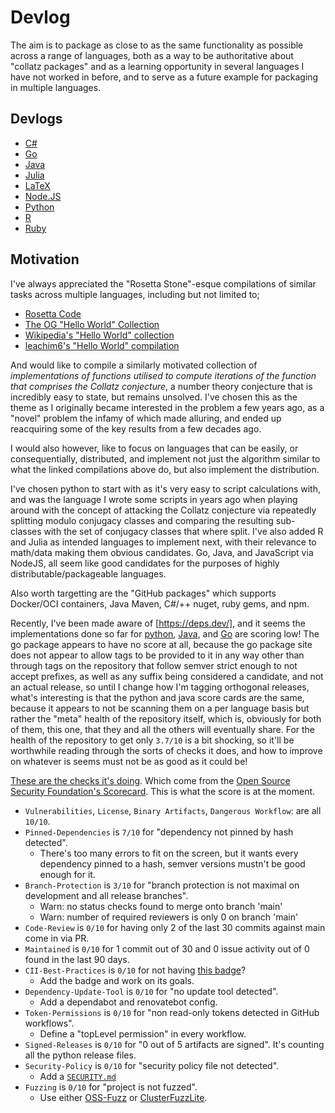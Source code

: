 # Devlog
The aim is to package as close to as the same functionality as possible across a range of languages, both as a way to be authoritative about "collatz packages" and as a learning opportunity in several languages I have not worked in before, and to serve as a future example for packaging in multiple languages.
## Devlogs
* [C#](https://github.com/Skenvy/Collatz/blob/main/C#/devlog.md)
* [Go](https://github.com/Skenvy/Collatz/blob/main/go/devlog.md)
* [Java](https://github.com/Skenvy/Collatz/blob/main/java/devlog.md)
* [Julia](https://github.com/Skenvy/Collatz/blob/main/julia/devlog.md)
* [LaTeX](https://github.com/Skenvy/Collatz/blob/main/LaTeX/devlog.md)
* [Node.JS](https://github.com/Skenvy/Collatz/blob/main/node.js/devlog.md)
* [Python](https://github.com/Skenvy/Collatz/blob/main/python/devlog.md)
* [R](https://github.com/Skenvy/Collatz/blob/main/R/devlog.md)
* [Ruby](https://github.com/Skenvy/Collatz/blob/main/ruby/devlog.md)
## Motivation
I've always appreciated the "Rosetta Stone"-esque compilations of similar tasks across multiple languages, including but not limited to;
* [Rosetta Code](http://www.rosettacode.org/wiki/Rosetta_Code)
* [The OG "Hello World" Collection](http://helloworldcollection.de/)
* [Wikipedia's "Hello World" collection](https://en.wikipedia.org/wiki/%22Hello,_World!%22_program)
* [leachim6's "Hello World" compilation](https://github.com/leachim6/hello-world)

And would like to compile a similarly motivated collection of _implementations of functions utilised to compute iterations of the function that comprises the Collatz conjecture_, a number theory conjecture that is incredibly easy to state, but remains unsolved. I've chosen this as the theme as I originally became interested in the problem a few years ago, as a "novel" problem the infamy of which made alluring, and ended up reacquiring some of the key results from a few decades ago.

I would also however, like to focus on languages that can be easily, or consequentially, distributed, and implement not just the algorithm similar to what the linked compilations above do, but also implement the distribution.

I've chosen python to start with as it's very easy to script calculations with, and was the language I wrote some scripts in years ago when playing around with the concept of attacking the Collatz conjecture via repeatedly splitting modulo conjugacy classes and comparing the resulting sub-classes with the set of conjugacy classes that where split. I've also added R and Julia as intended languages to implement next, with their relevance to math/data making them obvious candidates. Go, Java, and JavaScript via NodeJS, all seem like good candidates for the purposes of highly distributable/packageable languages.

Also worth targetting are the "GitHub packages" which supports Docker/OCI containers, Java Maven, C#/++ nuget, ruby gems, and npm.

Recently, I've been made aware of [https://deps.dev/], and it seems the implementations done so far for [python](https://deps.dev/pypi/collatz), [Java](https://deps.dev/maven/io.github.skenvy%3Acollatz), and [Go](https://deps.dev/go/github.com%2Fskenvy%2Fcollatz%2Fgo) are scoring low! The go package appears to have no score at all, because the go package site does not appear to allow tags to be provided to it in any way other than through tags on the repository that follow semver strict enough to not accept prefixes, as well as any suffix being considered a candidate, and not an actual release, so until I change how I'm tagging orthogonal releases, what's interesting is that the python and java score cards are the same, because it appears to not be scanning them on a per language basis but rather the "meta" health of the repository itself, which is, obviously for both of them, this one, that they and all the others will eventually share. For the health of the repository to get only `3.7/10` is a bit shocking, so it'll be worthwhile reading through the sorts of checks it does, and how to improve on whatever is seems must not be as good as it could be!

[These are the checks it's doing](https://github.com/ossf/scorecard/blob/main/docs/checks.md). Which come from the [Open Source Security Foundation's Scorecard](https://github.com/ossf/scorecard). This is what the score is at the moment.
* `Vulnerabilities`, `License`, `Binary Artifacts`, `Dangerous Workflow`: are all `10/10`.
* `Pinned-Dependencies` is `7/10` for "dependency not pinned by hash detected".
    * There's too many errors to fit on the screen, but it wants every dependency pinned to a hash, semver versions mustn't be good enough for it.
* `Branch-Protection` is `3/10` for "branch protection is not maximal on development and all release branches".
    * Warn: no status checks found to merge onto branch 'main'
    * Warn: number of required reviewers is only 0 on branch 'main'
* `Code-Review` is `0/10` for having only 2 of the last 30 commits against main come in via PR.
* `Maintained` is `0/10` for 1 commit out of 30 and 0 issue activity out of 0 found in the last 90 days.
* `CII-Best-Practices` is `0/10` for not having [this badge](https://bestpractices.coreinfrastructure.org/en)?
    * Add the badge and work on its goals.
* `Dependency-Update-Tool` is `0/10` for "no update tool detected".
    * Add a dependabot and renovatebot config.
* `Token-Permissions` is `0/10` for "non read-only tokens detected in GitHub workflows".
    * Define a "topLevel permission" in every workflow.
* `Signed-Releases` is `0/10` for "0 out of 5 artifacts are signed". It's counting all the python release files.
* `Security-Policy` is `0/10` for "security policy file not detected".
    * Add a [`SECURITY.md`](https://docs.github.com/en/code-security/getting-started/adding-a-security-policy-to-your-repository)
* `Fuzzing` is `0/10` for "project is not fuzzed".
    * Use either [OSS-Fuzz](https://google.github.io/oss-fuzz/) or [ClusterFuzzLite](https://google.github.io/clusterfuzzlite/).
